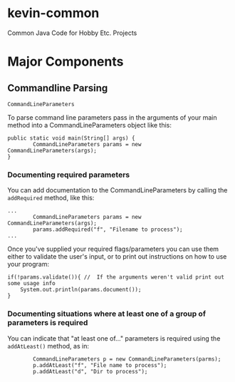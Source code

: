 # kevin-common
Common Java Code for Hobby Etc. Projects

# Major Components
## Commandline Parsing

```CommandLineParameters```

To parse command line parameters pass in the arguments of your main method into a CommandLineParameters object like this:

```
public static void main(String[] args) {
        CommandLineParameters params = new CommandLineParameters(args);
}
```

### Documenting required parameters
You can add documentation to the CommandLineParameters by calling the ```addRequired``` method, like this:

```
...
        CommandLineParameters params = new CommandLineParameters(args);
        params.addRequired("f", "Filename to process");
...
```

Once you've supplied your required flags/parameters you can use them either to validate the user's input, or to print out instructions on how to use your program:

```
if(!params.validate()){ //  If the arguments weren't valid print out some usage info
    System.out.println(params.document());
}
```

### Documenting situations where at least one of a group of parameters is required
You can indicate that "at least one of..." parameters is required using the ```addAtLeast()``` method, as in:

```
        CommandLineParameters p = new CommandLineParameters(parms);
        p.addAtLeast("f", "File name to process");
        p.addAtLeast("d", "Dir to process");
```